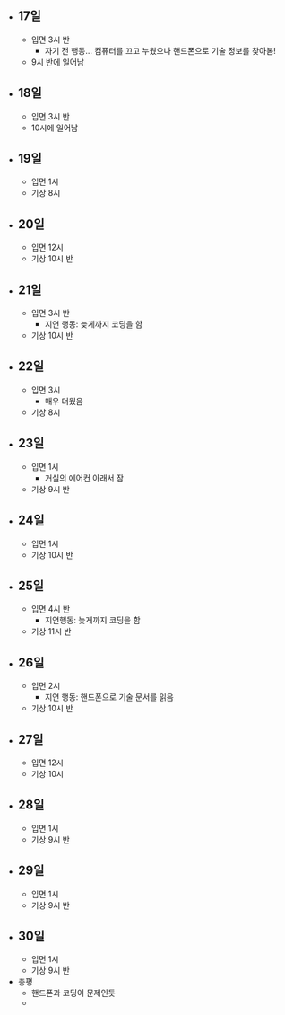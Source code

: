 - ## 17일
	- 입면 3시 반
		- 자기 전 행동... 컴퓨터를 끄고 누웠으나 핸드폰으로 기술 정보를 찾아봄!
	- 9시 반에 일어남
- ## 18일
	- 입면 3시 반
	- 10시에 일어남
- ## 19일
	- 입면 1시
	- 기상 8시
- ## 20일
	- 입면 12시
	- 기상 10시 반
- ## 21일
	- 입면 3시 반
		- 지연 행동: 늦게까지 코딩을 함
	- 기상 10시 반
- ## 22일
	- 입면 3시
		- 매우 더웠음
	- 기상 8시
- ## 23일
	- 입면 1시
		- 거실의 에어컨 아래서 잠
	- 기상 9시 반
- ## 24일
	- 입면 1시
	- 기상 10시 반
- ## 25일
	- 입면 4시 반
		- 지연행동: 늦게까지 코딩을 함
	- 기상 11시 반
- ## 26일
	- 입면 2시
		- 지연 행동: 핸드폰으로 기술 문서를 읽음
	- 기상 10시 반
- ## 27일
	- 입면 12시
	- 기상 10시
- ## 28일
	- 입면 1시
	- 기상 9시 반
- ## 29일
	- 입면 1시
	- 기상 9시 반
- ## 30일
	- 입면 1시
	- 기상 9시 반
- 총평
	- 핸드폰과 코딩이 문제인듯
	-